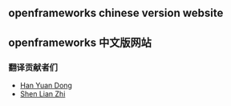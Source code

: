 ## openframeworks chinese version website
## openframeworks 中文版网站


### 翻译贡献者们
- [Han Yuan Dong](http://www.hanyuandong.com)
- [Shen Lian Zhi](http://www.shenlianzhi.com)
